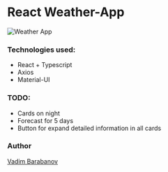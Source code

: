 # React Weather-App

![Weather App](./public/Graphicloads-Colorful-Long-Shadow-Cloud.ico)

### Technologies used:

-   React + Typescript
-   Axios
-   Material-UI

### TODO:

-   Cards on night
-   Forecast for 5 days
-   Button for expand detailed information in all cards

### Author

[Vadim Barabanov](https://vadim-barabanov.netlify.app)
